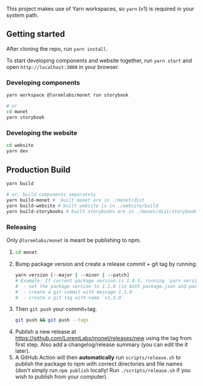 This project makes use of Yarn workspaces, so `yarn` (v1) is required in your system path.

## Getting started

After cloning the repo, run `yarn install`.

To start developing components and website together, run `yarn start` and open `http://localhost:3000` in your browser.

### Developing components

```bash
yarn workspace @loremlabs/monet run storybook

# or
cd monet
yarn storybook
```

### Developing the website

```bash
cd website
yarn dev
```

## Production Build

```bash
yarn build

# or, build components separately
yarn build-monet #  built monet are in ./monet/dist
yarn build-website # built website is in ./website/build
yarn build-storybooks # built storybooks are in ./monet/dist/storybook and ./website/build/storybook respetively
```

### Releasing

Only `@loremlabs/monet` is meant be publishing to npm.

1. ```bash
   cd monet
   ```
2. Bump package version and create a release commit + git tag by running:
   ```bash
   yarn version [--major | --minor | --patch]
   # Example: If current package version is 1.0.5, running `yarn version --minor` will:
   #  - set the package version to 1.1.0 (in both package.json and package-lock.json)
   #  - create a git commit with message 1.1.0
   #  - create a git tag with name `v1.1.0`
   ```
3. Then `git push` your commit+tag.
   ```bash
   git push && git push --tags
   ```
4. Publish a new release at https://github.com/LoremLabs/monet/releases/new using the tag from first step. Also add a changelog/release summary (you can edit the it later).
5. A GitHub Action will then **automatically** run `scripts/release.sh` to publish the package to npm with correct directories and file names (don't simply run `npm publish` locally! Run `./scripts/release.sh` if you wish to publish from your computer).
